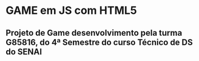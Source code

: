 # GAME em JS com HTML5

## Projeto de Game desenvolvimento pela turma G85816, do 4ª Semestre do curso Técnico de DS do SENAI
